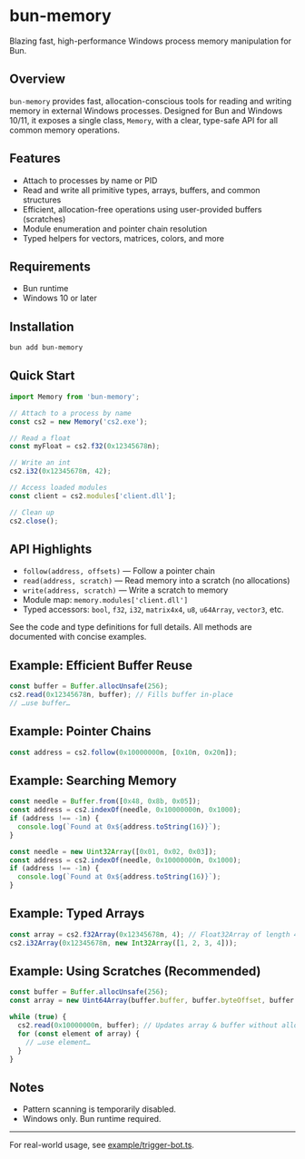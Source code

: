 # bun-memory

Blazing fast, high-performance Windows process memory manipulation for Bun.

## Overview

`bun-memory` provides fast, allocation-conscious tools for reading and writing memory in external Windows processes. Designed for Bun and Windows 10/11, it exposes a single class, `Memory`, with a clear, type-safe API for all common memory operations.

## Features

- Attach to processes by name or PID
- Read and write all primitive types, arrays, buffers, and common structures
- Efficient, allocation-free operations using user-provided buffers (scratches)
- Module enumeration and pointer chain resolution
- Typed helpers for vectors, matrices, colors, and more

## Requirements

- Bun runtime
- Windows 10 or later

## Installation

```sh
bun add bun-memory
```

## Quick Start

```ts
import Memory from 'bun-memory';

// Attach to a process by name
const cs2 = new Memory('cs2.exe');

// Read a float
const myFloat = cs2.f32(0x12345678n);

// Write an int
cs2.i32(0x12345678n, 42);

// Access loaded modules
const client = cs2.modules['client.dll'];

// Clean up
cs2.close();
```

## API Highlights

- `follow(address, offsets)` — Follow a pointer chain
- `read(address, scratch)` — Read memory into a scratch (no allocations)
- `write(address, scratch)` — Write a scratch to memory
- Module map: `memory.modules['client.dll']`
- Typed accessors: `bool`, `f32`, `i32`, `matrix4x4`, `u8`, `u64Array`, `vector3`, etc.

See the code and type definitions for full details. All methods are documented with concise examples.

## Example: Efficient Buffer Reuse

```ts
const buffer = Buffer.allocUnsafe(256);
cs2.read(0x12345678n, buffer); // Fills buffer in-place
// …use buffer…
```

## Example: Pointer Chains

```ts
const address = cs2.follow(0x10000000n, [0x10n, 0x20n]);
```

## Example: Searching Memory

```ts
const needle = Buffer.from([0x48, 0x8b, 0x05]);
const address = cs2.indexOf(needle, 0x10000000n, 0x1000);
if (address !== -1n) {
  console.log(`Found at 0x${address.toString(16)}`);
}
```

```ts
const needle = new Uint32Array([0x01, 0x02, 0x03]);
const address = cs2.indexOf(needle, 0x10000000n, 0x1000);
if (address !== -1n) {
  console.log(`Found at 0x${address.toString(16)}`);
}
```

## Example: Typed Arrays

```ts
const array = cs2.f32Array(0x12345678n, 4); // Float32Array of length 4
cs2.i32Array(0x12345678n, new Int32Array([1, 2, 3, 4]));
```

## Example: Using Scratches (Recommended)

```ts
const buffer = Buffer.allocUnsafe(256);
const array = new Uint64Array(buffer.buffer, buffer.byteOffset, buffer.byteLength / 8);

while (true) {
  cs2.read(0x10000000n, buffer); // Updates array & buffer without allocations
  for (const element of array) {
    // …use element…
  }
}
```

## Notes

- Pattern scanning is temporarily disabled.
- Windows only. Bun runtime required.

---

For real-world usage, see [example/trigger-bot.ts](example/trigger-bot.ts).
